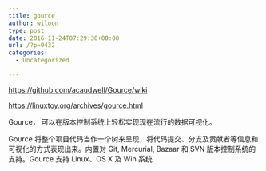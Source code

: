 ```yaml
---
title: gource
author: wiloon
type: post
date: 2016-11-24T07:29:30+00:00
url: /?p=9432
categories:
  - Uncategorized

---
```

https://github.com/acaudwell/Gource/wiki

https://linuxtoy.org/archives/gource.html

Gource， 可以在版本控制系统上轻松实现现在流行的数据可视化。

Gource 将整个项目代码当作一个树来呈现，将代码提交、分支及贡献者等信息和可视化的方式表现出来。内置对 Git, Mercurial, Bazaar 和 SVN 版本控制系统的支持。Gource 支持 Linux、OS X 及 Win 系统